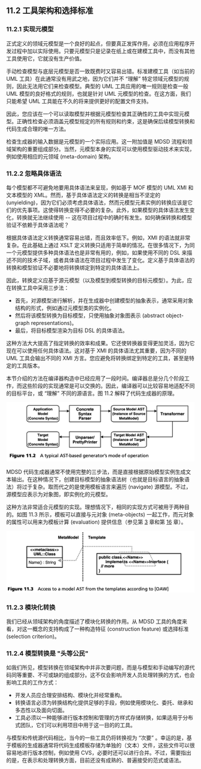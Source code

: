 ## 11.2 工具架构和选择标准

### 11.2.1 实现元模型
正式定义的领域元模型是一个良好的起点，但要真正发挥作用，必须在应用程序开发过程中加以实际使用。只要元模型只是记录在纸上或在建模工具中，而没有其他工具使用它，它就没有生产价值。

手动检查模型与底层元模型是否一致既费时又容易出错。标准建模工具（如当前的 UML 工具）在此通常没有用武之地，因为它们并不 “理解” 特定领域元模型的规则，因此无法用它们来检查模型。典型的 UML 工具应用的唯一规则是检查一般 UML 模型的良好格式的规则，也就是针对 UML 元模型的检查。在这方面，我们只能希望 UML 工具能在不久的将来提供更好的配置文件支持。

因此，您应该在一个可以读取模型并根据元模型检查其正确性的工具中实现元模型。正确性检查必须涵盖元模型规定的所有规则和约束，这是确保后续模型转换和代码生成合理的唯一方法。

检查生成器的输入数据是元模型的一个实际应用。这一附加值是 MDSD 流程和领域架构的重要组成部分。当然，元模型本身的实现可以使用模型驱动技术来实现，例如使用相应的元领域 (meta-domain) 架构。

### 11.2.2 忽略具体语法
每个模型都不可避免地要用具体语法来呈现，例如基于 MOF 模型的 UML XMI 和文本模型的 XML。然而，基于具体语法定义的转换是相当不坚定的 (unyielding)，因为它们必须考虑具体语法，然而元模型元素实例的转换应该是它们的优先事项。这使得转换变得不必要的复杂。此外，如果模型的具体语法发生变化，转换就无法继续使用 -- 这在项目过程中的确时有发生。如何确保转换和模型验证不依赖于具体语法呢？

根据具体语法定义转换通常容易出错，而且效率低下。例如，XMI 的语法就非常复杂。在此基础上通过 XSLT 定义转换只适用于简单的情况。在很多情况下，为同一个元模型提供多种具体语法也是非常有用的，例如，如果使用不同的 DSL 来描述不同的技术子域，或者具体语法在项目过程中发生了变化。定义基于具体语法的转换和模型验证不必要地将转换绑定到特定的具体语法上。

因此，转换定义应基于源元模型（以及模型到模型转换的目标元模型）。为此，应在转换工具中采用三步法：
- 首先，对源模型进行解析，并在生成器中创建模型的抽象表示，通常采用对象结构的形式，例如通过元模型类的实例化。
- 然后将该模型转换为目标模型，只使用抽象对象图表示 (abstract object-graph representations)。
- 最后，将目标模型渲染为目标 DSL 的具体语法。

这种方法大大提高了指定转换的效率和成果。它还使转换器变得更加灵活，因为它现在可以使用任何具体语法。这对基于 XMI 的具体语法尤其重要，因为不同的 UML 工具会输出不同的 XMI 方言。您应避免将转换绑定到特定的工具，甚至是特定的工具版本。

本节介绍的方法在编译器构造中已经应用了一段时间。编译器总是分几个阶段工作，而这些阶段的实现通常是可以交换的。因此，编译器可以比较容易地适配不同的目标平台，或 “理解” 不同的源语言。图 11.2 解释了代码生成器的原理。

![Figure 11.2](../img/f11.2.png)

MDSD 代码生成器通常不使用完整的三步法，而是直接根据原始模型实例生成文本输出。在这种情况下，创建目标模型的抽象语法树（也就是目标语言的抽象语法）将过于复杂。取而代之的是使用模板语言来遍历 (navigate) 源模型。不过，源模型应表示为对象图，即实例化的元模型。

这种方法非常适合元模型的实现。理想情况下，相同的实现方式可被用于两种目的。如图 11.3 所示，模板可以直接与元对象 (meta-objects) 一起工作，而元对象的属性可以用来为模板计算 (evaluation) 提供信息（参见第 [3](../ch3/0.md) 章和第 [16](../ch16/0.md) 章）。

![Figure 11.3](../img/f11.3.png)

### 11.2.3 模块化转换
我们已经从领域架构的角度描述了模块化转换的作用。从 MDSD 工具的角度来看，对这一概念的支持构成了一种构造特征 (construction feature) 或选择标准 (selection criterion)。

### 11.2.4 模型转换是 "头等公民"
如我们所见，模型转换在领域架构中并非次要问题，而是与模型和手动编写的源代码同等重要、不可或缺的组成部分。这不仅会影响开发人员处理转换的方式，也会影响工具的工作方式：

- 开发人员应合理安排结构、模块化并经常重构。
- 转换语言必须为转换结构化提供足够的手段，例如使用模块化、委托、继承和多态性以及面向切面。
- 工具必须以一种能够进行版本控制和管理的方样式存储转换，如果适用于分布式团队，它们可以利用项目中用于这一目的的工具。

与模型和传统源代码相比，当今的一些工具仍将转换视为 “次要” 。幸运的是，基于模板的生成器通常将代码生成模板存储为单独的（文本）文件，这些文件可以很容易地进行版本控制，例如使用 CVS，必要时还可以进行合并。不过，需要指出的是，在表示和处理转换方面，目前还没有成熟的、普遍接受的范式或语法。
